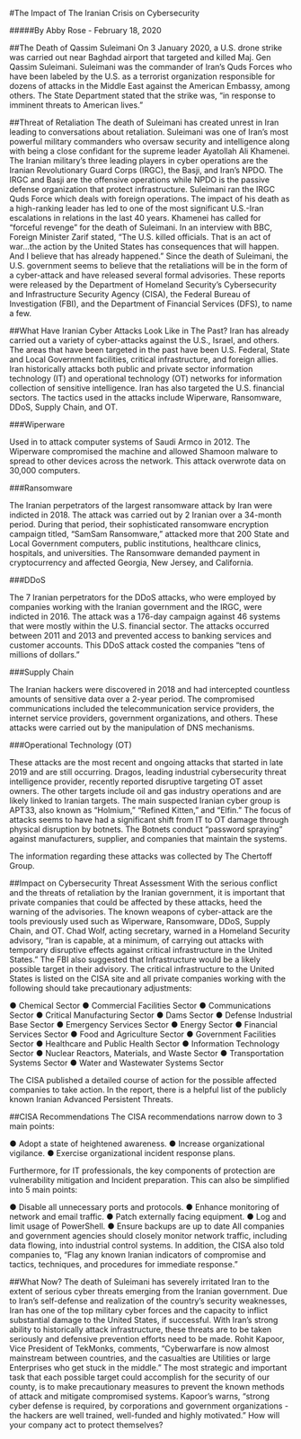 #The Impact of The Iranian Crisis on Cybersecurity

#####By Abby Rose - February 18, 2020

##The Death of Qassim Suleimani
On 3 January 2020, a U.S. drone strike was carried out near Baghdad airport that targeted and killed Maj. Gen Qassim Suleimani. Suleimani was the commander of Iran’s Quds Forces who have been labeled by the U.S. as a terrorist organization responsible for dozens of attacks in the Middle East against the American Embassy, among others. The State Department stated that the strike was, “in response to imminent threats to American lives.” 

##Threat of Retaliation
The death of Suleimani has created unrest in Iran leading to conversations about retaliation. Suleimani was one of Iran’s most powerful military commanders who oversaw security and intelligence along with being a close confidant for the supreme leader Ayatollah Ali Khamenei. The Iranian military’s three leading players in cyber operations are the Iranian Revolutionary Guard Corps (IRGC), the Basji, and Iran’s NPDO. The IRGC and Basji are the offensive operations while NPDO is the passive defense organization that protect infrastructure. Suleimani ran the IRGC Quds Force which deals with foreign operations. The impact of his death as a high-ranking leader has led to one of the most significant U.S.-Iran escalations in relations in the last 40 years. Khamenei has called for “forceful revenge” for the death of Suleimani. In an interview with BBC, Foreign Minister Zarif stated, “The U.S. killed officials. That is an act of war…the action by the United States has consequences that will happen. And I believe that has already happened.” Since the death of Suleimani, the U.S. government seems to believe that the retaliations will be in the form of a cyber-attack and have released several formal advisories. These reports were released by the Department of Homeland Security’s Cybersecurity and Infrastructure Security Agency (CISA), the Federal Bureau of Investigation (FBI), and the Department of Financial Services (DFS), to name a few. 

##What Have Iranian Cyber Attacks Look Like in The Past?
Iran has already carried out a variety of cyber-attacks against the U.S., Israel, and others. The areas that have been targeted in the past have been U.S. Federal, State and Local Government facilities, critical infrastructure, and foreign allies. Iran historically attacks both public and private sector information technology (IT) and operational technology (OT) networks for information collection of sensitive intelligence. Iran has also targeted the U.S. financial sectors. The tactics used in the attacks include Wiperware, Ransomware, DDoS, Supply Chain, and OT.

###Wiperware

Used in to attack computer systems of Saudi Armco in 2012. The Wiperware compromised the machine and allowed Shamoon malware to spread to other devices across the network. This attack overwrote data on 30,000 computers. 

###Ransomware

The Iranian perpetrators of the largest ransomware attack by Iran were indicted in 2018. The attack was carried out by 2 Iranian over a 34-month period. During that period, their sophisticated ransomware encryption campaign titled, “SamSam Ransomware,” attacked more that 200 State and Local Government computers, public institutions, healthcare clinics, hospitals, and universities. The Ransomware demanded payment in cryptocurrency and affected Georgia, New Jersey, and California.   

###DDoS

The 7 Iranian perpetrators for the DDoS attacks, who were employed by companies working with the Iranian government and the IRGC, were indicted in 2016. The attack was a 176-day campaign against 46 systems that were mostly within the U.S. financial sector. The attacks occurred between 2011 and 2013 and prevented access to banking services and customer accounts. This DDoS attack costed the companies “tens of millions of dollars.” 

###Supply Chain

The Iranian hackers were discovered in 2018 and had intercepted countless amounts of sensitive data over a 2-year period. The compromised communications included the telecommunication service providers, the internet service providers, government organizations, and others. These attacks were carried out by the manipulation of DNS mechanisms. 

###Operational Technology (OT)

These attacks are the most recent and ongoing attacks that started in late 2019 and are still occurring. Dragos, leading industrial cybersecurity threat intelligence provider, recently reported disruptive targeting OT asset owners. The other targets include oil and gas industry operations and are likely linked to Iranian targets. The main suspected Iranian cyber group is APT33, also known as “Holmium,” “Refined Kitten,” and “Elfin.” The focus of attacks seems to have had a significant shift from IT to OT damage through physical disruption by botnets. The Botnets conduct “password spraying” against manufacturers, supplier, and companies that maintain the systems.

The information regarding these attacks was collected by The Chertoff Group.

##Impact on Cybersecurity Threat Assessment 
With the serious conflict and the threats of retaliation by the Iranian government, it is important that private companies that could be affected by these attacks, heed the warning of the advisories. The known weapons of cyber-attack are the tools previously used such as Wiperware, Ransomware, DDoS, Supply Chain, and OT. Chad Wolf, acting secretary, warned in a Homeland Security advisory, “Iran is capable, at a minimum, of carrying out attacks with temporary disruptive effects against critical infrastructure in the United States.” The FBI also suggested that Infrastructure would be a likely possible target in their advisory. The critical infrastructure to the United States is listed on the CISA site and all private companies working with the following should take precautionary adjustments:

●      Chemical Sector
●      Commercial Facilities Sector
●      Communications Sector
●      Critical Manufacturing Sector
●      Dams Sector
●      Defense Industrial Base Sector
●      Emergency Services Sector
●      Energy Sector
●      Financial Services Sector
●      Food and Agriculture Sector
●      Government Facilities Sector
●      Healthcare and Public Health Sector
●      Information Technology Sector
●      Nuclear Reactors, Materials, and Waste Sector
●      Transportation Systems Sector
●      Water and Wastewater Systems Sector

The CISA published a detailed course of action for the possible affected companies to take action. In the report, there is a helpful list of the publicly known Iranian Advanced Persistent Threats. 

##CISA Recommendations 
The CISA recommendations narrow down to 3 main points: 

●      Adopt a state of heightened awareness. 
●      Increase organizational vigilance. 
●      Exercise organizational incident response plans. 

Furthermore, for IT professionals, the key components of protection are vulnerability mitigation and Incident preparation. This can also be simplified into 5 main points:

●      Disable all unnecessary ports and protocols. 
●      Enhance monitoring of network and email traffic. 
●      Patch externally facing equipment. 
●      Log and limit usage of PowerShell. 
●      Ensure backups are up to date 
All companies and government agencies should closely monitor network traffic, including data flowing, into industrial control systems. In addition, the CISA also told companies to, “Flag any known Iranian indicators of compromise and tactics, techniques, and procedures for immediate response.” 

##What Now? 
The death of Suleimani has severely irritated Iran to the extent of serious cyber threats emerging from the Iranian government. Due to Iran’s self-defense and realization of the country’s security weaknesses, Iran has one of the top military cyber forces and the capacity to inflict substantial damage to the United States, if successful. With Iran’s strong ability to historically attack infrastructure, these threats are to be taken seriously and defensive prevention efforts need to be made. Rohit Kapoor, Vice President of TekMonks, comments, “Cyberwarfare is now almost mainstream between countries, and the casualties are Utilities or large Enterprises who get stuck in the middle.” The most strategic and important task that each possible target could accomplish for the security of our county, is to make precautionary measures to prevent the known methods of attack and mitigate compromised systems. Kapoor’s warns, “strong cyber defense is required, by corporations and government organizations - the hackers are well trained, well-funded and highly motivated.” How will your company act to protect themselves?